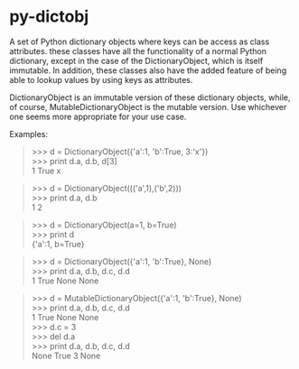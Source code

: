 py-dictobj
==========

A set of Python dictionary objects where keys can be access as class attributes.
these classes have all the functionality of a normal Python dictionary, except
in the case of the DictionaryObject, which is itself immutable.  In addition,
these classes also have the added feature of being able to lookup values by
using keys as attributes.

DictionaryObject is an immutable version of these dictionary objects, while, of
course, MutableDictionaryObject is the mutable version.  Use whichever one
seems more appropriate for your use case.

Examples:
  > &gt;&gt;&gt; d = DictionaryObject({'a':1, 'b':True, 3:'x'}) <br>
  > &gt;&gt;&gt; print d.a, d.b, d[3] <br>
  > 1 True x
  
  > &gt;&gt;&gt; d = DictionaryObject((('a',1),('b',2))) <br>
  > &gt;&gt;&gt; print d.a, d.b <br>
  > 1 2

  > &gt;&gt;&gt; d = DictionaryObject(a=1, b=True) <br>
  > &gt;&gt;&gt; print d <br>
  > {'a':1, b=True}

  > &gt;&gt;&gt; d = DictionaryObject({'a':1, 'b':True}, None) <br>
  > &gt;&gt;&gt; print d.a, d.b, d.c, d.d <br>
  > 1 True None None
  
  > &gt;&gt;&gt; d = MutableDictionaryObject({'a':1, 'b':True}, None) <br>
  > &gt;&gt;&gt; print d.a, d.b, d.c, d.d <br>
  > 1 True None None <br>
  > &gt;&gt;&gt; d.c = 3 <br>
  > &gt;&gt;&gt; del d.a <br>
  > &gt;&gt;&gt; print d.a, d.b, d.c, d.d <br>
  > None True 3 None
